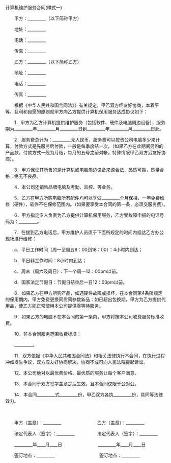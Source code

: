 



计算机维护服务合同(样式一)



 

　　甲方：_________（以下简称甲方）

　　地址：_________

　　电话：_________

　　传真：_________　　

　　乙方：_________（以下简称乙方）

　　地址：_________

　　电话：_________

　　传真：_________　　

　　根据《中华人民共和国合同法》》有关规定，甲乙双方经友好协商，本着平等、互利和自愿的原则就甲方向乙方提供计算机保用服务达成协议如下：　　

　　1．甲方为乙方计算机提供维护服务（包括软件、硬件及电脑周边设备），服务期为_________年_________月_________日到_________年_________月_________日此。　　

　　2．服务费总计为：_________元人民币，服务费可以按贵公司电脑多少来计算，付款方式是先服务后付款，一般是每季度结一次，（如果乙方在此期间另购的产品款，付款方式一般为月结，每月的五号之前对帐，特殊情况甲乙双方另友好协商）。　　

　　3．甲方保证其所售的是计算机或电脑周边设备来源合法，品质可靠，质量合格；绝无不良品。　　

　　4．本公司还销售品牌电脑及考勤、监控、等业务。　　

　　5．乙方在甲方所购电脑所有配件均可以享受_________个月保换，一年免费维修（硬件），软件不在保修范围内。（如果要享受本合同的第一条，必须交服务费）。　　

　　6．甲方指定专人负责为乙方提供计算机保用服务，乙方受故障申报的电话号码为：_________。　　

　　7．在接到乙方电话后，甲方维护人员须于下面所规定的时间内抵达乙方办公现场进行维修：

　　a．平日工作时间（周一至周五8：00到18：00）：4小时内到达；

　　b．平日非工作时间：8小时内到达；

　　c．周末（周六及周日）：下一个周一12：00pm以前。

　　d．国家法定节假日：节假日结束后一日12：00pm以前。　　

　　8．如果乙方在甲方所购产品，如遇硬件故障或损坏，在本合同第4条所规定的保用期内，甲方免费更换同质同参数新品：如已超出包换期，甲方为乙方提供代用品，使乙方能正常使用本公司提供零等待服务。　　

　　9．如果乙方的电脑不在本合同的第一条内，甲方将按本公司收费服务标准收费。　　

　　10．非本合同服务范围收费标准：

　　_________。　　

　　11．双方依据《中华人民共和国合同法》和相关法律执行本合同，在执行过程冲如发生争议，双方应友好协商解决，协商不成可向人民法院提起诉讼。　　

　　12．本公司绝对以最优费价格、最优质的服务让每个客户满意。　　

　　13．本合同于双方签字盖章之后生效。且本合同仅限于公对公。　　

　　14．本合同_________式_________份，甲乙双方各执_________份，具同等法律效力。　

　　　

　　甲方（盖章）：_________　　　　　　　　乙方（盖章）：_________　　

　　法定代表人（签字）：_________　　　　　法定代表人（签字）：_________　　

　　_________年____月____日　　　　　　　　_________年____月____日　　

　　签订地点：_________　　　　　　　　　　签订地点：_________
